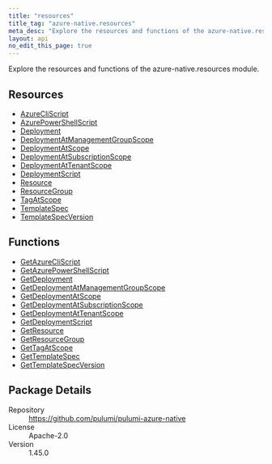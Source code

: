 ```yaml
---
title: "resources"
title_tag: "azure-native.resources"
meta_desc: "Explore the resources and functions of the azure-native.resources module."
layout: api
no_edit_this_page: true
---
```


<!-- WARNING: this file was generated by Pulumi Docs Generator. -->
<!-- Do not edit by hand unless you're certain you know what you are doing! -->

Explore the resources and functions of the azure-native.resources module.

<h2 id="resources">Resources</h2>
<ul class="api">
    <li><a href="azurecliscript" title="AzureCliScript"><span class="api-symbol api-symbol--resource"></span>AzureCliScript</a></li>
    <li><a href="azurepowershellscript" title="AzurePowerShellScript"><span class="api-symbol api-symbol--resource"></span>AzurePowerShellScript</a></li>
    <li><a href="deployment" title="Deployment"><span class="api-symbol api-symbol--resource"></span>Deployment</a></li>
    <li><a href="deploymentatmanagementgroupscope" title="DeploymentAtManagementGroupScope"><span class="api-symbol api-symbol--resource"></span>DeploymentAtManagementGroupScope</a></li>
    <li><a href="deploymentatscope" title="DeploymentAtScope"><span class="api-symbol api-symbol--resource"></span>DeploymentAtScope</a></li>
    <li><a href="deploymentatsubscriptionscope" title="DeploymentAtSubscriptionScope"><span class="api-symbol api-symbol--resource"></span>DeploymentAtSubscriptionScope</a></li>
    <li><a href="deploymentattenantscope" title="DeploymentAtTenantScope"><span class="api-symbol api-symbol--resource"></span>DeploymentAtTenantScope</a></li>
    <li><a href="deploymentscript" title="DeploymentScript"><span class="api-symbol api-symbol--resource"></span>DeploymentScript</a></li>
    <li><a href="resource" title="Resource"><span class="api-symbol api-symbol--resource"></span>Resource</a></li>
    <li><a href="resourcegroup" title="ResourceGroup"><span class="api-symbol api-symbol--resource"></span>ResourceGroup</a></li>
    <li><a href="tagatscope" title="TagAtScope"><span class="api-symbol api-symbol--resource"></span>TagAtScope</a></li>
    <li><a href="templatespec" title="TemplateSpec"><span class="api-symbol api-symbol--resource"></span>TemplateSpec</a></li>
    <li><a href="templatespecversion" title="TemplateSpecVersion"><span class="api-symbol api-symbol--resource"></span>TemplateSpecVersion</a></li>
</ul>

<h2 id="functions">Functions</h2>
<ul class="api">
    <li><a href="getazurecliscript" title="GetAzureCliScript"><span class="api-symbol api-symbol--function"></span>GetAzureCliScript</a></li>
    <li><a href="getazurepowershellscript" title="GetAzurePowerShellScript"><span class="api-symbol api-symbol--function"></span>GetAzurePowerShellScript</a></li>
    <li><a href="getdeployment" title="GetDeployment"><span class="api-symbol api-symbol--function"></span>GetDeployment</a></li>
    <li><a href="getdeploymentatmanagementgroupscope" title="GetDeploymentAtManagementGroupScope"><span class="api-symbol api-symbol--function"></span>GetDeploymentAtManagementGroupScope</a></li>
    <li><a href="getdeploymentatscope" title="GetDeploymentAtScope"><span class="api-symbol api-symbol--function"></span>GetDeploymentAtScope</a></li>
    <li><a href="getdeploymentatsubscriptionscope" title="GetDeploymentAtSubscriptionScope"><span class="api-symbol api-symbol--function"></span>GetDeploymentAtSubscriptionScope</a></li>
    <li><a href="getdeploymentattenantscope" title="GetDeploymentAtTenantScope"><span class="api-symbol api-symbol--function"></span>GetDeploymentAtTenantScope</a></li>
    <li><a href="getdeploymentscript" title="GetDeploymentScript"><span class="api-symbol api-symbol--function"></span>GetDeploymentScript</a></li>
    <li><a href="getresource" title="GetResource"><span class="api-symbol api-symbol--function"></span>GetResource</a></li>
    <li><a href="getresourcegroup" title="GetResourceGroup"><span class="api-symbol api-symbol--function"></span>GetResourceGroup</a></li>
    <li><a href="gettagatscope" title="GetTagAtScope"><span class="api-symbol api-symbol--function"></span>GetTagAtScope</a></li>
    <li><a href="gettemplatespec" title="GetTemplateSpec"><span class="api-symbol api-symbol--function"></span>GetTemplateSpec</a></li>
    <li><a href="gettemplatespecversion" title="GetTemplateSpecVersion"><span class="api-symbol api-symbol--function"></span>GetTemplateSpecVersion</a></li>
</ul>

<h2 id="package-details">Package Details</h2>
<dl class="package-details">
	<dt>Repository</dt>
	<dd><a href="https://github.com/pulumi/pulumi-azure-native">https://github.com/pulumi/pulumi-azure-native</a></dd>
	<dt>License</dt>
	<dd>Apache-2.0</dd>
	<dt>Version</dt>
	<dd>1.45.0</dd>
</dl>


